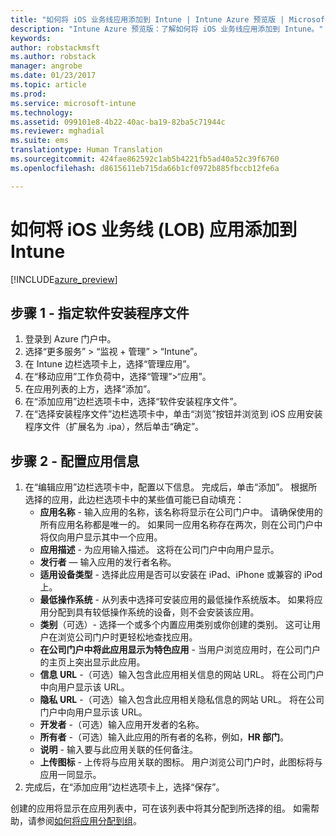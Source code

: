 ```yaml
---
title: "如何将 iOS 业务线应用添加到 Intune | Intune Azure 预览版 | Microsoft Docs"
description: "Intune Azure 预览版：了解如何将 iOS 业务线应用添加到 Intune。"
keywords: 
author: robstackmsft
ms.author: robstack
manager: angrobe
ms.date: 01/23/2017
ms.topic: article
ms.prod: 
ms.service: microsoft-intune
ms.technology: 
ms.assetid: 099101e8-4b22-40ac-ba19-82ba5c71944c
ms.reviewer: mghadial
ms.suite: ems
translationtype: Human Translation
ms.sourcegitcommit: 424fae862592c1ab5b4221fb5ad40a52c39f6760
ms.openlocfilehash: d8615611eb715da66b1cf0972b885fbccb12fe6a

---
```


# <a name="how-to-add-ios-line-of-business-lob-apps-to-intune"></a>如何将 iOS 业务线 (LOB) 应用添加到 Intune

[!INCLUDE[azure_preview](../includes/azure_preview.md)]


## <a name="step-1---specify-the-software-setup-file"></a>步骤 1 - 指定软件安装程序文件

1. 登录到 Azure 门户中。
2. 选择“更多服务” > “监视 + 管理” > “Intune”。
3. 在 Intune 边栏选项卡上，选择“管理应用”。
4. 在“移动应用”工作负荷中，选择“管理”>“应用”。
5. 在应用列表的上方，选择“添加”。
6. 在“添加应用”边栏选项卡中，选择“软件安装程序文件”。
7. 在“选择安装程序文件”边栏选项卡中，单击“浏览”按钮并浏览到 iOS 应用安装程序文件（扩展名为 .ipa），然后单击“确定”。

## <a name="step-2---configure-app-information"></a>步骤 2 - 配置应用信息

1. 在“编辑应用”边栏选项卡中，配置以下信息。 完成后，单击“添加”。 根据所选择的应用，此边栏选项卡中的某些值可能已自动填充：
    - **应用名称** - 输入应用的名称，该名称将显示在公司门户中。 请确保使用的所有应用名称都是唯一的。 如果同一应用名称存在两次，则在公司门户中将仅向用户显示其中一个应用。
    - **应用描述** - 为应用输入描述。 这将在公司门户中向用户显示。
    - **发行者** — 输入应用的发行者名称。
    - **适用设备类型** - 选择此应用是否可以安装在 iPad、iPhone 或兼容的 iPod 上。
    - **最低操作系统** - 从列表中选择可安装应用的最低操作系统版本。 如果将应用分配到具有较低操作系统的设备，则不会安装该应用。
    - **类别**（可选）- 选择一个或多个内置应用类别或你创建的类别。 这可让用户在浏览公司门户时更轻松地查找应用。
    - **在公司门户中将此应用显示为特色应用** - 当用户浏览应用时，在公司门户的主页上突出显示此应用。
    - **信息 URL** -（可选）输入包含此应用相关信息的网站 URL。 将在公司门户中向用户显示该 URL。
    - **隐私 URL** -（可选）输入包含此应用相关隐私信息的网站 URL。 将在公司门户中向用户显示该 URL。
    - **开发者** -（可选）输入应用开发者的名称。
    - **所有者** -（可选）输入此应用的所有者的名称，例如，**HR 部门**。
    - **说明** - 输入要与此应用关联的任何备注。
    - **上传图标** - 上传将与应用关联的图标。 用户浏览公司门户时，此图标将与应用一同显示。
2. 完成后，在“添加应用”边栏选项卡上，选择“保存”。

创建的应用将显示在应用列表中，可在该列表中将其分配到所选择的组。 如需帮助，请参阅[如何将应用分配到组](/intune-azure/manage-apps/deploy-apps)。


<!--HONumber=Feb17_HO1-->


